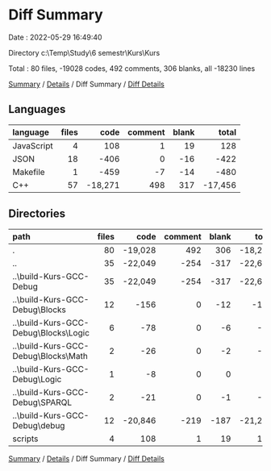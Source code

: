 # Diff Summary

Date : 2022-05-29 16:49:40

Directory c:\Temp\Study\6 semestr\Kurs\Kurs

Total : 80 files,  -19028 codes, 492 comments, 306 blanks, all -18230 lines

[Summary](results.md) / [Details](details.md) / Diff Summary / [Diff Details](diff-details.md)

## Languages
| language | files | code | comment | blank | total |
| :--- | ---: | ---: | ---: | ---: | ---: |
| JavaScript | 4 | 108 | 1 | 19 | 128 |
| JSON | 18 | -406 | 0 | -16 | -422 |
| Makefile | 1 | -459 | -7 | -14 | -480 |
| C++ | 57 | -18,271 | 498 | 317 | -17,456 |

## Directories
| path | files | code | comment | blank | total |
| :--- | ---: | ---: | ---: | ---: | ---: |
| . | 80 | -19,028 | 492 | 306 | -18,230 |
| .. | 35 | -22,049 | -254 | -317 | -22,620 |
| ..\build-Kurs-GCC-Debug | 35 | -22,049 | -254 | -317 | -22,620 |
| ..\build-Kurs-GCC-Debug\Blocks | 12 | -156 | 0 | -12 | -168 |
| ..\build-Kurs-GCC-Debug\Blocks\Logic | 6 | -78 | 0 | -6 | -84 |
| ..\build-Kurs-GCC-Debug\Blocks\Math | 2 | -26 | 0 | -2 | -28 |
| ..\build-Kurs-GCC-Debug\Logic | 1 | -8 | 0 | 0 | -8 |
| ..\build-Kurs-GCC-Debug\SPARQL | 2 | -21 | 0 | -1 | -22 |
| ..\build-Kurs-GCC-Debug\debug | 12 | -20,846 | -219 | -187 | -21,252 |
| scripts | 4 | 108 | 1 | 19 | 128 |

[Summary](results.md) / [Details](details.md) / Diff Summary / [Diff Details](diff-details.md)